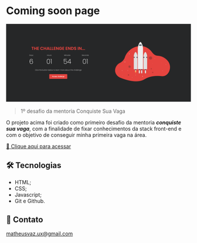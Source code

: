 # Coming soon page

![preview](./github/preview.png)

> 1º desafio da mentoria Conquiste Sua Vaga

O projeto acima foi criado como primeiro desafio da mentoria ***conquiste sua vaga***, com a finalidade de fixar conhecimentos da stack front-end e com o objetivo de conseguir minha primeira vaga na área.

[🔗 Clique aqui para acessar](https://matheusvaz-dev.github.io/nlw-esports-explorer/)

## 🛠️ Tecnologias

- HTML;
- CSS;
- Javascript;
- Git e Github.

## 📧 Contato

matheusvaz.ux@gmail.com
